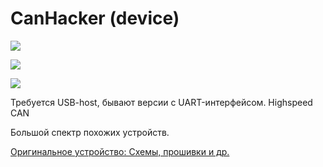 # CanHacker (device)

![](http://can.web-box.ru/_mod_files/ce_images/obschij.jpg)

[![](http://www.vscom.de/images/420_larger.jpg)](http://www.vscom.de/vscom-usb-can.html)

![](http://bmwtools.info/forum/uploads/monthly_07_2014/post-1623-0-57195500-1404411863.jpg)

Требуется USB-host, бывают версии с UART-интерфейсом. Highspeed CAN

Большой спектр похожих устройств.

[Оригинальное устройство: Схемы, прошивки и др.](http://www.mictronics.de/projects/usb-can-bus/)